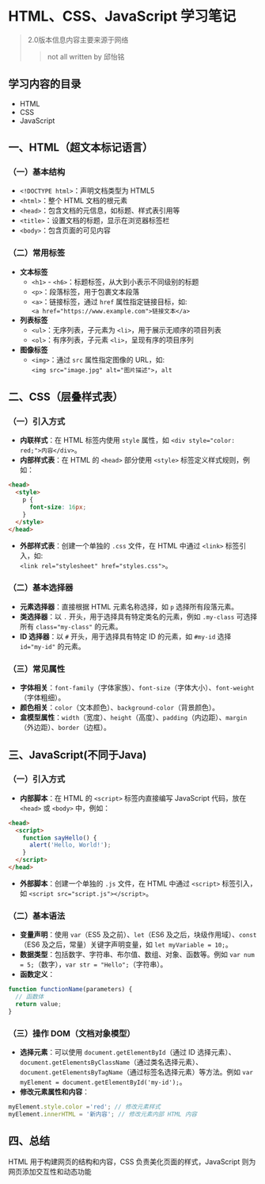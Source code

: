 # HTML、CSS、JavaScript 学习笔记
>2.0版本信息内容主要来源于网络
>>not all written by 邱怡铭
## 学习内容的目录
- HTML
- CSS
- JavaScript

## 一、HTML（超文本标记语言）
### （一）基本结构
- `<!DOCTYPE html>`：声明文档类型为 HTML5
- `<html>`：整个 HTML 文档的根元素
- `<head>`：包含文档的元信息，如标题、样式表引用等
- `<title>`：设置文档的标题，显示在浏览器标签栏
- `<body>`：包含页面的可见内容

### （二）常用标签
- **文本标签**
    - `<h1>` - `<h6>`：标题标签，从大到小表示不同级别的标题
    - `<p>`：段落标签，用于包裹文本段落
    - `<a>`：链接标签，通过 `href` 属性指定链接目标，如: <br>`<a href="https://www.example.com">链接文本</a>`
- **列表标签**
    - `<ul>`：无序列表，子元素为 `<li>`，用于展示无顺序的项目列表
    - `<ol>`：有序列表，子元素 `<li>`，呈现有序的项目序列
- **图像标签**
    - `<img>`：通过 `src` 属性指定图像的 URL，如: <br>`<img src="image.jpg" alt="图片描述">`，`alt` 

## 二、CSS（层叠样式表）
### （一）引入方式
- **内联样式**：在 HTML 标签内使用 `style` 属性，如 `<div style="color: red;">内容</div>`。
- **内部样式表**：在 HTML 的 `<head>` 部分使用 `<style>` 标签定义样式规则，例如：
```html
<head>
  <style>
    p {
      font-size: 16px;
    }
  </style>
</head>
```
- **外部样式表**：创建一个单独的 `.css` 文件，在 HTML 中通过 `<link>` 标签引入，如:<br>`<link rel="stylesheet" href="styles.css">`。

### （二）基本选择器
- **元素选择器**：直接根据 HTML 元素名称选择，如 `p` 选择所有段落元素。
- **类选择器**：以 `.` 开头，用于选择具有特定类名的元素，例如 `.my-class` 可选择所有 `class="my-class"` 的元素。
- **ID 选择器**：以 `#` 开头，用于选择具有特定 ID 的元素，如 `#my-id` 选择 `id="my-id"` 的元素。

### （三）常见属性
- **字体相关**：`font-family`（字体家族）、`font-size`（字体大小）、`font-weight`（字体粗细）。
- **颜色相关**：`color`（文本颜色）、`background-color`（背景颜色）。
- **盒模型属性**：`width`（宽度）、`height`（高度）、`padding`（内边距）、`margin`（外边距）、`border`（边框）。

## 三、JavaScript(不同于Java)
### （一）引入方式
- **内部脚本**：在 HTML 的 `<script>` 标签内直接编写 JavaScript 代码，放在 `<head>` 或 `<body>` 中，例如：
```html
<head>
  <script>
    function sayHello() {
      alert('Hello, World!');
    }
  </script>
</head>
```
- **外部脚本**：创建一个单独的 `.js` 文件，在 HTML 中通过 `<script>` 标签引入，如 `<script src="script.js"></script>`。

### （二）基本语法
- **变量声明**：使用 `var`（ES5 及之前）、`let`（ES6 及之后，块级作用域）、`const`（ES6 及之后，常量）关键字声明变量，如 `let myVariable = 10;`。
- **数据类型**：包括数字、字符串、布尔值、数组、对象、函数等。例如 `var num = 5;`（数字），`var str = "Hello";`（字符串）。
- **函数定义**：
```javascript
function functionName(parameters) {
  // 函数体
  return value;
}
```
### （三）操作 DOM（文档对象模型）
- **选择元素**：可以使用 `document.getElementById`（通过 ID 选择元素）、`document.getElementsByClassName`（通过类名选择元素）、`document.getElementsByTagName`（通过标签名选择元素）等方法。例如 `var myElement = document.getElementById('my-id');`。
- **修改元素属性和内容**：
```javascript
myElement.style.color ='red'; // 修改元素样式
myElement.innerHTML = '新内容'; // 修改元素内部 HTML 内容
```

## 四、总结
HTML 用于构建网页的结构和内容，CSS 负责美化页面的样式，JavaScript 则为网页添加交互性和动态功能
